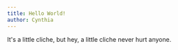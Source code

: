 ```yaml
---
title: Hello World!
author: Cynthia
---
```

It's a little cliche, but hey, a little cliche never hurt anyone.